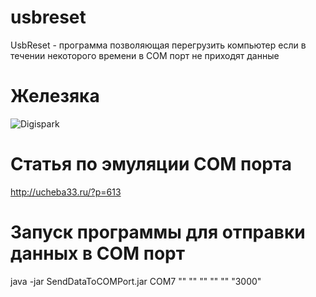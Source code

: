# usbreset
UsbReset - программа позволяющая перегрузить компьютер если в течении некоторого времени в СОМ порт не приходят данные

# Железяка
![Digispark](https://cdn.instructables.com/FKP/MAA2/HH2VJNW1/FKPMAA2HH2VJNW1.MEDIUM.jpg)

# Статья по эмуляции СОМ порта
http://ucheba33.ru/?p=613

# Запуск программы для отправки данных в СОМ порт
java -jar SendDataToCOMPort.jar COM7 "" "" "" "" "" "3000"
